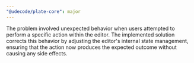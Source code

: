 ```yaml
---
"@udecode/plate-core": major
---
```


The problem involved unexpected behavior when users attempted to perform a specific action within the editor. The implemented solution corrects this behavior by adjusting the editor's internal state management, ensuring that the action now produces the expected outcome without causing any side effects.
